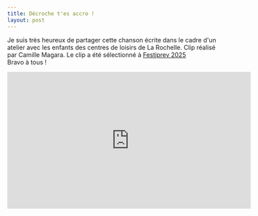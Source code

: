 ```yaml
---
title: Décroche t'es accro !
layout: post
---
```

Je suis très heureux de partager cette chanson écrite dans le cadre d'un atelier avec les enfants des centres de loisirs de La Rochelle. Clip réalisé par Camille Magara. Le clip a été sélectionné à [Festiprev 2025](https://www.festiprev.com/10e-edition/)\
Bravo à tous !

<iframe width="560" height="315" src="https://www.youtube.com/embed/i-LJmw4-clw?si=R6iZgDfSXMnx3w4H&amp;start=9" title="YouTube video player" frameborder="0" allow="accelerometer; autoplay; clipboard-write; encrypted-media; gyroscope; picture-in-picture; web-share" referrerpolicy="strict-origin-when-cross-origin" allowfullscreen></iframe>
